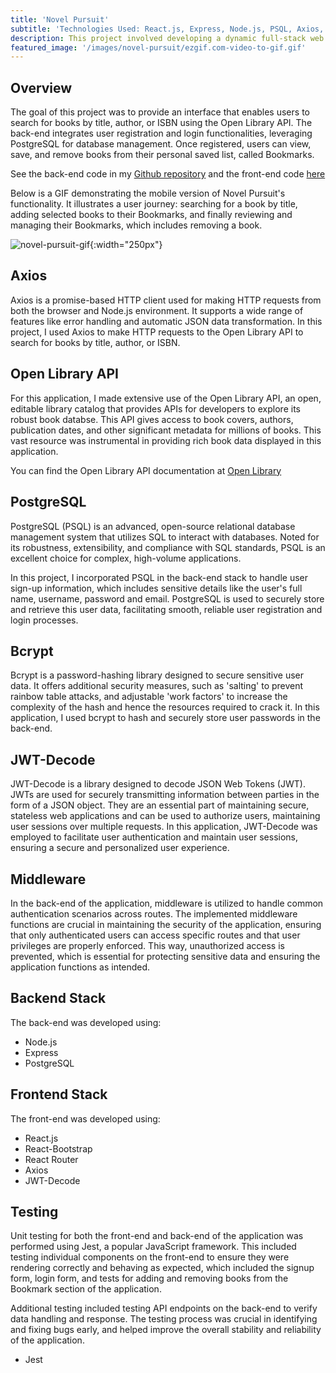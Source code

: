 ```yaml
---
title: 'Novel Pursuit'
subtitle: 'Technologies Used: React.js, Express, Node.js, PSQL, Axios, Open Library API'
description: This project involved developing a dynamic full-stack web application, that allows a user to search, save, and manage books of their interest using data from the Open Library API. Additionally, it incorporates user authentication, with secure sign-up, login and session maintenance, allowing each user to have a personalized experience.
featured_image: '/images/novel-pursuit/ezgif.com-video-to-gif.gif'
---
```


## Overview

The goal of this project was to provide an interface that enables users to search for books by title, author, or ISBN using the Open Library API. The back-end integrates user registration and login functionalities, leveraging PostgreSQL for database management. Once registered, users can view, save, and remove books from their personal saved list, called Bookmarks.

See the back-end code in my [Github repository](https://github.com/mlauren77/novel-pursuit-backend) and the front-end code [here](https://github.com/mlauren77/novel-pursuit-frontend)

Below is a GIF demonstrating the mobile version of Novel Pursuit's functionality. It illustrates a user journey: searching for a book by title, adding selected books to their Bookmarks, and finally reviewing and managing their Bookmarks, which includes removing a book.

![novel-pursuit-gif](/images/novel-pursuit/ezgif.com-video-to-gif.gif){:width="250px"}

## Axios

Axios is a promise-based HTTP client used for making HTTP requests from both the browser and Node.js environment. It supports a wide range of features like error handling and automatic JSON data transformation. In this project, I used Axios to make HTTP requests to the Open Library API to search for books by title, author, or ISBN.

## Open Library API

For this application, I made extensive use of the Open Library API, an open, editable library catalog that provides APIs for developers to explore its robust book databse. This API gives access to book covers, authors, publication dates, and other significant metadata for millions of books. This vast resource was instrumental in providing rich book data displayed in this application.

You can find the Open Library API documentation at [Open Library](https://openlibrary.org/dev/docs/api/search)

## PostgreSQL

PostgreSQL (PSQL) is an advanced, open-source relational database management system that utilizes SQL to interact with databases. Noted for its robustness, extensibility, and compliance with SQL standards, PSQL is an excellent choice for complex, high-volume applications.

In this project, I incorporated PSQL in the back-end stack to handle user sign-up information, which includes sensitive details like the user's full name, username, password and email. PostgreSQL is used to securely store and retrieve this user data, facilitating smooth, reliable user registration and login processes. 

## Bcrypt

Bcrypt is a password-hashing library designed to secure sensitive user data. It offers additional security measures, such as 'salting' to prevent rainbow table attacks, and adjustable 'work factors' to increase the complexity of the hash and hence the resources required to crack it. In this application, I used bcrypt to hash and securely store user passwords in the back-end.

## JWT-Decode

JWT-Decode is a library designed to decode JSON Web Tokens (JWT). JWTs are used for securely transmitting information between parties in the form of a JSON object. They are an essential part of maintaining secure, stateless web applications and can be used to authorize users, maintaining user sessions over multiple requests. In this application, JWT-Decode was employed to facilitate user authentication and maintain user sessions, ensuring a secure and personalized user experience.

## Middleware

In the back-end of the application, middleware is utilized to handle common authentication scenarios across routes. The implemented middleware functions are crucial in maintaining the security of the application, ensuring that only authenticated users can access specific routes and that user privileges are properly enforced. This way, unauthorized access is prevented, which is essential for protecting sensitive data and ensuring the application functions as intended.

## Backend Stack

The back-end was developed using:

* Node.js
* Express
* PostgreSQL

## Frontend Stack

The front-end was developed using:

* React.js
* React-Bootstrap
* React Router
* Axios
* JWT-Decode

## Testing

Unit testing for both the front-end and back-end of the application was performed using Jest, a popular JavaScript framework. This included testing individual components on the front-end to ensure they were rendering correctly and behaving as expected, which included the signup form, login form, and tests for adding and removing books from the Bookmark section of the application. 

Additional testing included testing API endpoints on the back-end to verify data handling and response. The testing process was crucial in identifying and fixing bugs early, and helped improve the overall stability and reliability of the application.

* Jest
